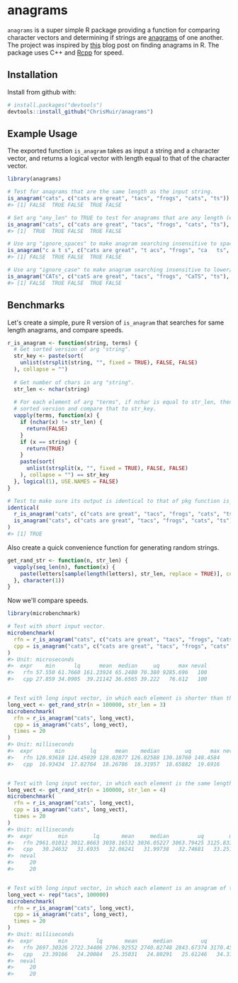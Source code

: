 
<!-- README.md is generated from README.Rmd. Please edit that file -->
anagrams
========

`anagrams` is a super simple R package providing a function for comparing character vectors and determining if strings are [anagrams](https://en.wikipedia.org/wiki/Anagram) of one another. The project was inspired by [this](http://www.programmingr.com/content/simple-anagram-finder-using-r/) blog post on finding anagrams in R. The package uses C++ and [Rcpp](https://CRAN.R-project.org/package=Rcpp) for speed.

Installation
------------

Install from github with:

``` r
# install.packages("devtools")
devtools::install_github("ChrisMuir/anagrams")
```

Example Usage
-------------

The exported function `is_anagram` takes as input a string and a character vector, and returns a logical vector with length equal to that of the character vector.

``` r
library(anagrams)

# Test for anagrams that are the same length as the input string.
is_anagram("cats", c("cats are great", "tacs", "frogs", "cats", "ts"))
#> [1] FALSE  TRUE FALSE  TRUE FALSE

# Set arg "any_len" to TRUE to test for anagrams that are any length (either same length or sub-string).
is_anagram("cats", c("cats are great", "tacs", "frogs", "cats", "ts"), any_len = TRUE)
#> [1]  TRUE  TRUE FALSE  TRUE FALSE

# Use arg "ignore_spaces" to make anagram searching insensitive to spaces.
is_anagram("c a t s", c("cats are great", "t acs", "frogs", "ca   ts", "ts"), ignore_spaces = TRUE)
#> [1] FALSE  TRUE FALSE  TRUE FALSE

# Use arg "ignore_case" to make anagram searching insensitive to lower/upper case.
is_anagram("CATs", c("catS are great", "tacs", "frogs", "CaTS", "ts"), ignore_case = TRUE)
#> [1] FALSE  TRUE FALSE  TRUE FALSE
```

Benchmarks
----------

Let's create a simple, pure R version of `is_anagram` that searches for same length anagrams, and compare speeds.

``` r
r_is_anagram <- function(string, terms) {
  # Get sorted version of arg "string".
  str_key <- paste(sort(
    unlist(strsplit(string, "", fixed = TRUE), FALSE, FALSE)
  ), collapse = "")
  
  # Get number of chars in arg "string".
  str_len <- nchar(string)
  
  # For each element of arg "terms", if nchar is equal to str_len, then get
  # sorted version and compare that to str_key.
  vapply(terms, function(x) {
    if (nchar(x) != str_len) {
      return(FALSE)
    }
    if (x == string) {
      return(TRUE)
    }
    paste(sort(
      unlist(strsplit(x, "", fixed = TRUE), FALSE, FALSE)
    ), collapse = "") == str_key
  }, logical(1), USE.NAMES = FALSE)
}

# Test to make sure its output is identical to that of pkg function is_anagram.
identical(
  r_is_anagram("cats", c("cats are great", "tacs", "frogs", "cats", "ts")), 
  is_anagram("cats", c("cats are great", "tacs", "frogs", "cats", "ts"))
)
#> [1] TRUE
```

Also create a quick convenience function for generating random strings.

``` r
get_rand_str <- function(n, str_len) {
  vapply(seq_len(n), function(x) {
    paste(letters[sample(length(letters), str_len, replace = TRUE)], collapse = "")
  }, character(1))
}
```

Now we'll compare speeds.

``` r
library(microbenchmark)

# Test with short input vector.
microbenchmark(
  rfn = r_is_anagram("cats", c("cats are great", "tacs", "frogs", "cats", "ts")), 
  cpp = is_anagram("cats", c("cats are great", "tacs", "frogs", "cats", "ts"))
)
#> Unit: microseconds
#>  expr    min      lq      mean  median     uq      max neval
#>   rfn 57.550 61.7660 161.23924 65.2480 70.380 9285.696   100
#>   cpp 27.859 34.0905  39.21142 36.6565 39.222   76.612   100


# Test with long input vector, in which each element is shorter than the input string.
long_vect <- get_rand_str(n = 100000, str_len = 3)
microbenchmark(
  rfn = r_is_anagram("cats", long_vect), 
  cpp = is_anagram("cats", long_vect), 
  times = 20
)
#> Unit: milliseconds
#>  expr       min        lq      mean    median        uq      max neval
#>   rfn 120.93618 124.45039 128.02877 126.82588 130.18760 140.4584    20
#>   cpp  16.93434  17.82764  18.26786  18.31957  18.65882  19.6916    20


# Test with long input vector, in which each element is the same length as the input string.
long_vect <- get_rand_str(n = 100000, str_len = 4)
microbenchmark(
  rfn = r_is_anagram("cats", long_vect), 
  cpp = is_anagram("cats", long_vect), 
  times = 20
)
#> Unit: milliseconds
#>  expr        min        lq       mean     median         uq        max
#>   rfn 2961.01012 3012.8663 3038.16532 3036.05227 3063.79425 3125.83379
#>   cpp   30.24632   31.6935   32.06241   31.99738   32.74681   33.25138
#>  neval
#>     20
#>     20


# Test with long input vector, in which each element is an anagram of the input string.
long_vect <- rep("tacs", 100000)
microbenchmark(
  rfn = r_is_anagram("cats", long_vect), 
  cpp = is_anagram("cats", long_vect), 
  times = 20
)
#> Unit: milliseconds
#>  expr        min         lq       mean     median         uq        max
#>   rfn 2697.30326 2722.34406 2796.92552 2740.82748 2843.67374 3170.45586
#>   cpp   23.39166   24.20084   25.35031   24.80291   25.61246   34.37782
#>  neval
#>     20
#>     20
```
